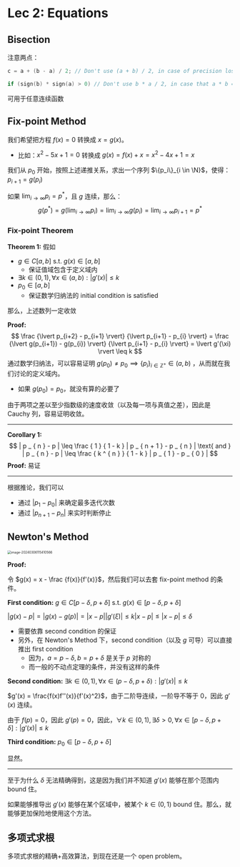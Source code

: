# Lec 2: Equations

## Bisection

注意两点：

```c
c = a + (b - a) / 2; // Don't use (a + b) / 2, in case of precision loss.
```

```c
if (sign(b) * sign(a) > 0) // Don't use b * a / 2, in case that a * b == 0
```

可用于任意连续函数

## Fix-point Method

我们希望把方程 $f(x) = 0$ 转换成 $x = g(x)$。

- 比如：$x^2 - 5x +1= 0$ 转换成 $g(x) = f(x) + x = x^2 -4x + 1=x$

我们从 $p_0$ 开始，按照上述递推关系，求出一个序列 $\{p_i\}_{i \in \N}$，使得：$p_{i+1} = g(p_i)$

如果 $\lim_{i \to \infty} p_i = p^*$，且 $g$ 连续，那么：
$$
g(p^*) = g(\lim_{i \to \infty} p_i) = \lim_{i \to \infty} g(p_i) = \lim_{i \to \infty} p_{i+1} = p^* 
$$

### Fix-point Theorem

**Theorem 1:** 假如

- $g \in C[a,b]$ s.t. $g(x) \in [a,b]$
    - 保证值域包含于定义域内
- $\exists k \in (0,1), \forall x \in (a,b): \lvert g'(x) \rvert \leq k$
- $p_0 \in [a,b]$
    - 保证数学归纳法的 initial condition is satisfied

那么，上述数列一定收敛

**Proof:** 
$$
\frac {\lvert p_{i+2} - p_{i+1} \rvert} {\lvert p_{i+1} - p_{i} \rvert} = \frac {\lvert g(p_{i+1}) - g(p_{i}) \rvert} {\lvert p_{i+1} - p_{i} \rvert} = \lvert g'(\xi) \rvert \leq k
$$
通过数学归纳法，可以容易证明 $g(p_0) \neq p_0 \implies \{p_i\}_{i \in \mathbb{Z}^+} \in (a,b)$ ，从而就在我们讨论的定义域内。

- 如果 $g(p_0) = p_0$，就没有算的必要了

由于两项之差以至少指数级的速度收敛（以及每一项与真值之差），因此是 Cauchy 列，容易证明收敛。

---

**Corollary 1:**
$$
| p _ { n } - p | \leq \frac { 1 } { 1 - k } | p _ { n + 1 } - p _ { n } | \text{ and } | p _ { n } - p | \leq \frac { k ^ { n } } { 1 - k } | p _ { 1 } - p _ { 0 } |
$$
**Proof:** 易证

---

根据推论，我们可以

- 通过 $| p_1 - p_0 |$ 来确定最多迭代次数
- 通过 $| p _ { n+1 } - p _{n}|$ 来实时判断停止

## Newton's Method

<img src="https://cdn.jsdelivr.net/gh/mtdickens/mtd-images/img/202403061154735.png" alt="image-20240306115410566" style="zoom: 50%;" />

**Proof:** 

令 $g(x) = x - \frac {f(x)}{f'(x)}$，然后我们可以去套 fix-point method 的条件。

**First condition:** $g \in C[p - \delta, p + \delta]$ s.t. $g(x) \in [p - \delta, p + \delta]$

$|g(x) - p| = |g(x) - g(p)| = |x-p||g'(\xi)| \leq k|x-p| \leq |x-p| \leq \delta$

- 需要依靠 second condition 的保证
- 另外，在 Newton's Method 下，second condition（以及 $g$ 可导）可以直接推出 first condition
    - 因为，$a=p-\delta, b=p+\delta$ 是关于 $p$ 对称的
    - 而一般的不动点定理的条件，并没有这样的条件

**Second condition:** $\exists k \in (0,1), \forall x \in (p - \delta, p + \delta): \lvert g'(x) \rvert \leq k$

$g'(x) = \frac{f(x)f''(x)}{f'(x)^2}$，由于二阶导连续，一阶导不等于 0，因此 $g'(x)$ 连续。

由于 $f(p) = 0$，因此 $g'(p) = 0$，因此，$\forall k \in (0,1), \exists \delta > 0, \forall x \in [p - \delta, p + \delta]: |g'(x)| \leq k$

**Third condition:** $p_0 \in [p - \delta, p + \delta]$

显然。

---

至于为什么 $\delta$ 无法精确得到，这是因为我们并不知道 $g'(x)$ 能够在那个范围内 bound 住。

如果能够推导出 $g'(x)$ 能够在某个区域中，被某个 $k \in (0,1)$ bound 住。那么，就能够更加保险地使用这个方法。

## 多项式求根

多项式求根的精确+高效算法，到现在还是一个 open problem。